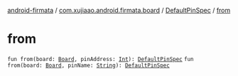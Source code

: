 [android-firmata](../../index.md) / [com.xujiaao.android.firmata.board](../index.md) / [DefaultPinSpec](index.md) / [from](./from.md)

# from

`fun from(board: `[`Board`](../-board/index.md)`, pinAddress: `[`Int`](https://kotlinlang.org/api/latest/jvm/stdlib/kotlin/-int/index.html)`): `[`DefaultPinSpec`](index.md)
`fun from(board: `[`Board`](../-board/index.md)`, pinName: `[`String`](https://kotlinlang.org/api/latest/jvm/stdlib/kotlin/-string/index.html)`): `[`DefaultPinSpec`](index.md)
